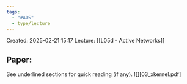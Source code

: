 ```yaml
---
tags:
  - "#AOS"
  - type/lecture
---
```

Created: 2025-02-21 15:17
Lecture: [[L05d - Active Networks]]


## Paper:
See underlined sections for quick reading (if any).
![][03_xkernel.pdf]
